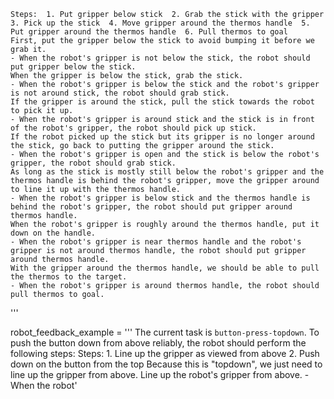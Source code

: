 
    Steps:  1. Put gripper below stick  2. Grab the stick with the gripper  3. Pick up the stick  4. Move gripper around the thermos handle  5. Put gripper around the thermos handle  6. Pull thermos to goal
    First, put the gripper below the stick to avoid bumping it before we grab it.
    - When the robot's gripper is not below the stick, the robot should put gripper below the stick.
    When the gripper is below the stick, grab the stick.
    - When the robot's gripper is below the stick and the robot's gripper is not around stick, the robot should grab stick.
    If the gripper is around the stick, pull the stick towards the robot to pick it up.
    - When the robot's gripper is around stick and the stick is in front of the robot's gripper, the robot should pick up stick.
    If the robot picked up the stick but its gripper is no longer around the stick, go back to putting the gripper around the stick.
    - When the robot's gripper is open and the stick is below the robot's gripper, the robot should grab stick.
    As long as the stick is mostly still below the robot's gripper and the thermos handle is behind the robot's gripper, move the gripper around to line it up with the thermos handle.
    - When the robot's gripper is below stick and the thermos handle is behind the robot's gripper, the robot should put gripper around thermos handle.
    When the robot's gripper is roughly around the thermos handle, put it down on the handle.
    - When the robot's gripper is near thermos handle and the robot's gripper is not around thermos handle, the robot should put gripper around thermos handle.
    With the gripper around the thermos handle, we should be able to pull the thermos to the target.
    - When the robot's gripper is around thermos handle, the robot should pull thermos to goal.
'''

robot_feedback_example = '''
The current task is `button-press-topdown`.
To push the button down from above reliably, the robot should perform the following steps:
    Steps:  1. Line up the gripper as viewed from above  2. Push down on the button from the top
    Because this is "topdown", we just need to line up the gripper from above. Line up the robot's gripper from above.
    - When the robot'